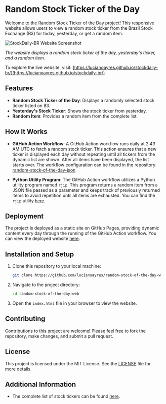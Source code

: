 # Random Stock Ticker of the Day

Welcome to the Random Stock Ticker of the Day project! This responsive website allows users to view a random stock ticker from the Brazil Stock Exchange (B3) for today, yesterday, or get a random item.

![StockDaily-BR Website Screenshot](https://github.com/user-attachments/assets/a9db8dcc-95e5-4228-82f9-2fd967115365)

_The website displays a random stock ticker of the day, yesterday's ticker, and a random item._

To explore the live website, visit: [https://lucianoayres.github.io/stockdaily-br/](https://lucianoayres.github.io/stockdaily-br/)

## Features

-   **Random Stock Ticker of the Day**: Displays a randomly selected stock ticker listed on B3.
-   **Yesterday's Stock Ticker**: Shows the stock ticker from yesterday.
-   **Random Item**: Provides a random item from the complete list.

## How It Works

-   **GitHub Action Workflow**: A GitHub Action workflow runs daily at 2:43 AM UTC to fetch a random stock ticker. This action ensures that a new ticker is displayed each day without repeating until all tickers from the dynamic list are shown. After all items have been displayed, the list starts over. The workflow configuration can be found in the repository: [random-stock-of-the-day-json](https://github.com/lucianoayres/random-stock-of-the-day-json).

-   **Python Utility Program**: The GitHub Action workflow utilizes a Python utility program named `rjip`. This program returns a random item from a JSON file passed as a parameter and keeps track of previously returned items to avoid repetition until all items are exhausted. You can find the `rjip` utility [here](https://github.com/lucianoayres/rjip).

## Deployment

The project is deployed as a static site on GitHub Pages, providing dynamic content every day through the running of the GitHub Action workflow. You can view the deployed website [here](https://lucianoayres.github.io/stockdaily-br/).

## Installation and Setup

1. Clone this repository to your local machine:

    ```bash
    git clone https://github.com/lucianoayres/random-stock-of-the-day-web.git
    ```

2. Navigate to the project directory:

    ```bash
    cd random-stock-of-the-day-web
    ```

3. Open the `index.html` file in your browser to view the website.

## Contributing

Contributions to this project are welcome! Please feel free to fork the repository, make changes, and submit a pull request.

## License

This project is licensed under the MIT License. See the [LICENSE](https://github.com/lucianoayres/stockdaily-br/blob/main/LICENSE) file for more details.

## Additional Information

-   The complete list of stock tickers can be found [here](https://github.com/lucianoayres/brazil-stocks-tickers-json).
